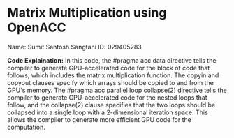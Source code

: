 # Matrix Multiplication using OpenACC
Name: Sumit Santosh Sangtani
ID: 029405283

**Code Explaination:**
In this code, the #pragma acc data directive tells the compiler to generate GPU-accelerated code for the block of code that follows, which includes the matrix multiplication function. 
The copyin and copyout clauses specify which arrays should be copied to and from the GPU's memory.
The #pragma acc parallel loop collapse(2) directive tells the compiler to generate GPU-accelerated code for the nested loops that follow, and the collapse(2) clause specifies that the two loops should be collapsed into a single loop with a 2-dimensional iteration space.
This allows the compiler to generate more efficient GPU code for the computation.
